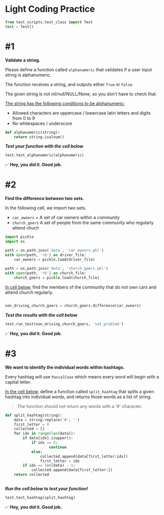 # Light Coding Practice


```python
from test_scripts.test_class import Test
test = Test()
```

# #1

**Validate a string.**

Please define a function called `alphanumeric` that validates if a user input string is alphanumeric. 

The function receives a string, and outputs either `True` or `False`. 

The given string is not nil/null/NULL/None, so you don't have to check that.

<u>The string has the following conditions to be alphanumeric:</u>

- Allowed characters are uppercase / lowercase latin letters and digits from 0 to 9
- No whitespaces / underscore


```python
def alphanumeric(string):
    return string.isalnum()
```

***Test your function with the cell below***


```python
test.test_alphanumeric(alphanumeric)
```


✅ **Hey, you did it.  Good job.**


# #2

**Find the difference between two sets.**

In the following cell, we import two sets.

- `car_owners` = A set of car owners within a community
- `church_goers` A set of people from the same community who regularly attend chuch


```python
import pickle
import os

path = os.path.join('data', 'car_owners.pkl')
with open(path, 'rb') as driver_file:
    car_owners = pickle.load(driver_file)
    
path = os.path.join('data', 'church_goers.pkl')
with open(path, 'rb') as church_file:
    church_goers = pickle.load(church_file)
```

<u>In cell below,</u> find the members of the community that do not own cars and attend church regularly.


```python

non_driving_church_goers = church_goers.difference(car_owners)
```

***Test the results with the cell below***


```python
test.run_test(non_driving_church_goers, 'set_problem')
```


✅ **Hey, you did it.  Good job.**


# #3
**We want to identify the individual words within hashtags.**

Every hashtag will use `PascalCase` which means every word will begin with a capital letter.

<u>In the cell below,</u> define a function called `split_hashtag` that splits a given hashtag into individual words, and returns those words as a list of string.

>The function should not return any words with a '#' character. 


```python
def split_hashtag(string):
    data = string.replace('#', '')
    first_letter = 0
    collected = []
    for idx in range(len(data)):
        if data[idx].isupper():
            if idx == 0:
                    continue
            else:
                collected.append(data[first_letter:idx])
                first_letter = idx
        if idx == len(data) - 1:
            collected.append(data[first_letter:])
    return collected
                
```

***Run the cell below to test your function!***


```python
test.test_hashtag(split_hashtag)
```


✅ **Hey, you did it.  Good job.**

